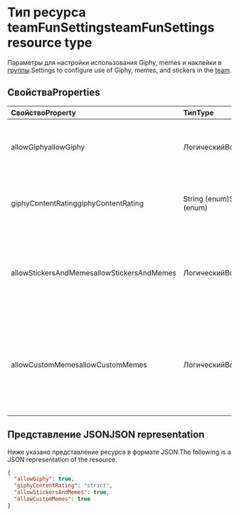 # <a name="teamfunsettings-resource-type"></a><span data-ttu-id="e8755-101">Тип ресурса teamFunSettings</span><span class="sxs-lookup"><span data-stu-id="e8755-101">teamFunSettings resource type</span></span>



<span data-ttu-id="e8755-102">Параметры для настройки использования Giphy, memes и наклейки в [группы](team.md).</span><span class="sxs-lookup"><span data-stu-id="e8755-102">Settings to configure use of Giphy, memes, and stickers in the [team](team.md).</span></span>

## <a name="properties"></a><span data-ttu-id="e8755-103">Свойства</span><span class="sxs-lookup"><span data-stu-id="e8755-103">Properties</span></span>
| <span data-ttu-id="e8755-104">Свойство</span><span class="sxs-lookup"><span data-stu-id="e8755-104">Property</span></span>     | <span data-ttu-id="e8755-105">Тип</span><span class="sxs-lookup"><span data-stu-id="e8755-105">Type</span></span>   |<span data-ttu-id="e8755-106">Описание</span><span class="sxs-lookup"><span data-stu-id="e8755-106">Description</span></span>|
|:---------------|:--------|:----------|
|<span data-ttu-id="e8755-107">allowGiphy</span><span class="sxs-lookup"><span data-stu-id="e8755-107">allowGiphy</span></span>|<span data-ttu-id="e8755-108">Логический</span><span class="sxs-lookup"><span data-stu-id="e8755-108">Boolean</span></span>|<span data-ttu-id="e8755-109">Если присвоено значение true, позволяет использовать Giphy.</span><span class="sxs-lookup"><span data-stu-id="e8755-109">If set to true, enables Giphy use.</span></span>|
|<span data-ttu-id="e8755-110">giphyContentRating</span><span class="sxs-lookup"><span data-stu-id="e8755-110">giphyContentRating</span></span>|<span data-ttu-id="e8755-111">String (enum)</span><span class="sxs-lookup"><span data-stu-id="e8755-111">String (enum)</span></span>|<span data-ttu-id="e8755-112">Оценка контента Giphy.</span><span class="sxs-lookup"><span data-stu-id="e8755-112">Giphy content rating.</span></span> <span data-ttu-id="e8755-113">Возможные значения: `moderate`, `strict`.</span><span class="sxs-lookup"><span data-stu-id="e8755-113">Possible values are: `moderate`, `strict`.</span></span>|
|<span data-ttu-id="e8755-114">allowStickersAndMemes</span><span class="sxs-lookup"><span data-stu-id="e8755-114">allowStickersAndMemes</span></span>|<span data-ttu-id="e8755-115">Логический</span><span class="sxs-lookup"><span data-stu-id="e8755-115">Boolean</span></span>|<span data-ttu-id="e8755-116">Если параметр имеет значение true, позволяет пользователям включают в себя наклейки и memes.</span><span class="sxs-lookup"><span data-stu-id="e8755-116">If set to true, enables users to include stickers and memes.</span></span>|
|<span data-ttu-id="e8755-117">allowCustomMemes</span><span class="sxs-lookup"><span data-stu-id="e8755-117">allowCustomMemes</span></span>|<span data-ttu-id="e8755-118">Логический</span><span class="sxs-lookup"><span data-stu-id="e8755-118">Boolean</span></span>|<span data-ttu-id="e8755-119">Если задано значение true, предоставляет пользователям возможность включать настраиваемых memes.</span><span class="sxs-lookup"><span data-stu-id="e8755-119">If set to true, enables users to include custom memes.</span></span>|

## <a name="json-representation"></a><span data-ttu-id="e8755-120">Представление JSON</span><span class="sxs-lookup"><span data-stu-id="e8755-120">JSON representation</span></span>

<span data-ttu-id="e8755-121">Ниже указано представление ресурса в формате JSON.</span><span class="sxs-lookup"><span data-stu-id="e8755-121">The following is a JSON representation of the resource.</span></span>

<!-- {
  "blockType": "resource",
  "@odata.type": "microsoft.graph.teamFunSettings"
}-->

```json
{
  "allowGiphy": true,
  "giphyContentRating": "strict",
  "allowStickersAndMemes": true,
  "allowCustomMemes": true
}
```

<!-- uuid: 8fcb5dbc-d5aa-4681-8e31-b001d5168d79
2015-10-25 14:57:30 UTC -->
<!-- {
  "type": "#page.annotation",
  "description": "team's funSettings resource",
  "keywords": "",
  "section": "documentation",
  "tocPath": ""
}-->
